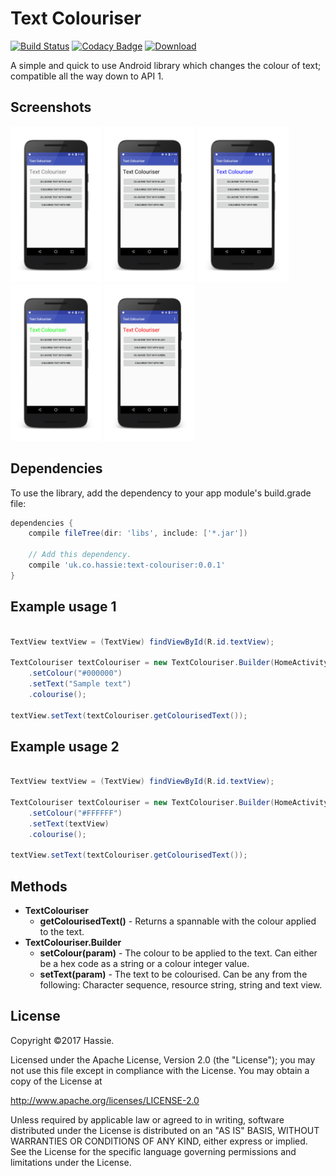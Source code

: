 Text Colouriser
===============

[![Build Status](https://travis-ci.org/hassie-dash/text-colouriser.svg?branch=master)](https://travis-ci.org/hassie-dash/text-colouriser) [![Codacy Badge](https://api.codacy.com/project/badge/Grade/87303769318445568ba130697ed95e18)](https://www.codacy.com/app/hassie-dash/text-colouriser?utm_source=github.com&amp;utm_medium=referral&amp;utm_content=hassie-dash/text-colouriser&amp;utm_campaign=Badge_Grade) [![Download](https://api.bintray.com/packages/hassie/maven/text-colouriser/images/download.svg) ](https://bintray.com/hassie/maven/text-colouriser/_latestVersion)

A simple and quick to use Android library which changes the colour of text; compatible all the way down to API 1.

Screenshots
-----------
<img src="/screenshots/screenshot-01.png" height="250"> <img src="/screenshots/screenshot-02.png" height="250"> <img src="/screenshots/screenshot-03.png" height="250"> <img src="/screenshots/screenshot-04.png" height="250"> <img src="/screenshots/screenshot-05.png" height="250">

Dependencies
------------
To use the library, add the dependency to your app module's build.grade file:
```gradle
dependencies {
    compile fileTree(dir: 'libs', include: ['*.jar'])
    
    // Add this dependency.
    compile 'uk.co.hassie:text-colouriser:0.0.1'
}
```

Example usage 1
---------------
```java

TextView textView = (TextView) findViewById(R.id.textView);

TextColouriser textColouriser = new TextColouriser.Builder(HomeActivity.this)
    .setColour("#000000")
    .setText("Sample text")
    .colourise();

textView.setText(textColouriser.getColourisedText());

```

Example usage 2
---------------
```java

TextView textView = (TextView) findViewById(R.id.textView);

TextColouriser textColouriser = new TextColouriser.Builder(HomeActivity.this)
    .setColour("#FFFFFF")
    .setText(textView)
    .colourise();

textView.setText(textColouriser.getColourisedText());

```

Methods
-------
* <b>TextColouriser</b>
  * <b>getColourisedText()</b> - Returns a spannable with the colour applied to the text.
* <b>TextColouriser.Builder</b>
  * <b>setColour(param)</b> - The colour to be applied to the text. Can either be a hex code as a string or a colour integer value.
  * <b>setText(param)</b> - The text to be colourised. Can be any from the following: Character sequence, resource string, string and text view.

License
-------
Copyright ©2017 Hassie.

Licensed under the Apache License, Version 2.0 (the "License");
you may not use this file except in compliance with the License.
You may obtain a copy of the License at

   http://www.apache.org/licenses/LICENSE-2.0

Unless required by applicable law or agreed to in writing, software
distributed under the License is distributed on an "AS IS" BASIS,
WITHOUT WARRANTIES OR CONDITIONS OF ANY KIND, either express or implied.
See the License for the specific language governing permissions and
limitations under the License.
